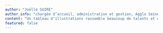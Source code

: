```yaml
---
author: "Joëlle SUIRE"
author_info: "chargée d’accueil, administration et gestion, Agglo Seine Eure"
content: "Un tableau d’illustrations rassemble beaucoup de talents et de compétences : l’esprit synthétique, le dessin, la rédaction, la convivialité."
featured: false
---
```

